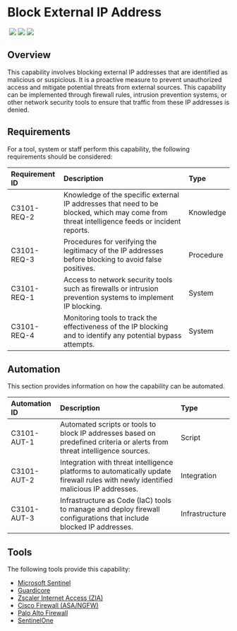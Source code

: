# Block External IP Address
&nbsp;![](https://img.shields.io/badge/ID-C3101-blue)&nbsp;![](https://img.shields.io/badge/Phase-Containment_%28P0003%29-blue)&nbsp;![](https://img.shields.io/badge/Category-Network-blue)
## Overview
This capability involves blocking external IP addresses that are identified as malicious or suspicious. It is a proactive measure to prevent unauthorized access and mitigate potential threats from external sources. This capability can be implemented through firewall rules, intrusion prevention systems, or other network security tools to ensure that traffic from these IP addresses is denied.

## Requirements
For a tool, system or staff perform this capability, the following requirements should be considered:

| Requirement ID | Description | Type |
| :--- | :--- | :--- |
| C3101-REQ-2 | Knowledge of the specific external IP addresses that need to be blocked, which may come from threat intelligence feeds or incident reports. | Knowledge|
| C3101-REQ-3 | Procedures for verifying the legitimacy of the IP addresses before blocking to avoid false positives. | Procedure|
| C3101-REQ-1 | Access to network security tools such as firewalls or intrusion prevention systems to implement IP blocking. | System|
| C3101-REQ-4 | Monitoring tools to track the effectiveness of the IP blocking and to identify any potential bypass attempts. | System|

## Automation
This section provides information on how the capability can be automated.

| Automation ID | Description | Type |
| :--- | :--- | :--- |
| C3101-AUT-1 | Automated scripts or tools to block IP addresses based on predefined criteria or alerts from threat intelligence sources. | Script |
| C3101-AUT-2 | Integration with threat intelligence platforms to automatically update firewall rules with newly identified malicious IP addresses. | Integration |
| C3101-AUT-3 | Infrastructure as Code (IaC) tools to manage and deploy firewall configurations that include blocked IP addresses. | Infrastructure |

## Tools
The following tools provide this capability:

- [Microsoft Sentinel](../tool/ms-sentinel/C3101.md)
- [Guardicore](../tool/guardicore/C3101.md)
- [Zscaler Internet Access (ZIA)](../tool/zscaler-zia/C3101.md)
- [Cisco Firewall (ASA/NGFW)](../tool/cisco-fw/C3101.md)
- [Palo Alto Firewall](../tool/palo-alto-fw/C3101.md)
- [SentinelOne](../tool/sentinelone/C3101.md)